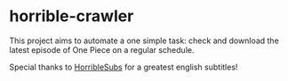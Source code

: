 # horrible-crawler

This project aims to automate a one simple task: check and download the latest episode of One Piece on a regular schedule.

Special thanks to [HorribleSubs](https://horriblesubs.info/) for a greatest english subtitles!
